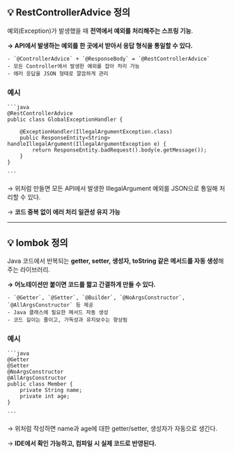 
  ## 💡 RestControllerAdvice 정의

  예외(Exception)가 발생했을 때 **전역에서 예외를 처리해주는 스프링 기능**.

  **→ API에서 발생하는 예외를 한 곳에서 받아서 응답 형식을 통일할 수 있다.**

    - `@ControllerAdvice` + `@ResponseBody` = `@RestControllerAdvice`
    - 모든 Controller에서 발생한 예외를 잡아 처리 가능
    - 에러 응답을 JSON 형태로 깔끔하게 관리

  ### 예시

    ```java
    @RestControllerAdvice
    public class GlobalExceptionHandler {
    
        @ExceptionHandler(IllegalArgumentException.class)
        public ResponseEntity<String> handleIllegalArgument(IllegalArgumentException e) {
            return ResponseEntity.badRequest().body(e.getMessage());
        }
    }
    
    ```

  → 위처럼 만들면 모든 API에서 발생한 IllegalArgument 예외를 JSON으로 통일해 처리할 수 있다.

  → **코드 중복 없이 에러 처리 일관성 유지 가능**
  
---

  ##  💡 lombok 정의

  Java 코드에서 반복되는 **getter, setter, 생성자, toString 같은 메서드를 자동 생성**해주는 라이브러리.

  **→ 어노테이션만 붙이면 코드를 짧고 간결하게 만들 수 있다.**


    - `@Getter`, `@Setter`, `@Builder`, `@NoArgsConstructor`, `@AllArgsConstructor` 등 제공
    - Java 클래스에 필요한 메서드 자동 생성
    - 코드 길이는 줄이고, 가독성과 유지보수는 향상됨

  ### 예시

    ```java
    @Getter
    @Setter
    @NoArgsConstructor
    @AllArgsConstructor
    public class Member {
        private String name;
        private int age;
    }
    
    ```

  → 위처럼 작성하면 name과 age에 대한 getter/setter, 생성자가 자동으로 생긴다.

  → **IDE에서 확인 가능하고, 컴파일 시 실제 코드로 반영된다.**
